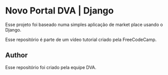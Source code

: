 # Novo Portal DVA | Django

Esse projeto foi baseado numa simples aplicação de market place usando o Django.

Esse repositório é parte de um vídeo tutorial criado pela FreeCodeCamp.

## Author
Esse repositório foi criado pela equipe DVA.